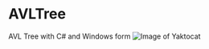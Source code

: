 # AVLTree
AVL Tree with C# and Windows form
![Image of Yaktocat](https://octodex.github.com/images/yaktocat.png)
